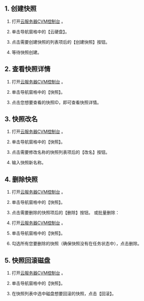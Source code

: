 ## 1. 创建快照
1) 打开[云服务器CVM控制台](https://console.tce.fsphere.cn/cvm/) 。

2) 单击导航窗格中的【云硬盘】。

3) 点击需要创建快照的列表项后的【创建快照】按钮。

4) 等待快照创建。

## 2. 查看快照详情
1) 打开[云服务器CVM控制台](https://console.tce.fsphere.cn/cvm/) 。

2) 单击导航窗格中的【快照】。

3) 点击您想要查看的快照ID，即可查看快照详情。

## 3. 快照改名
1) 打开[云服务器CVM控制台](https://console.tce.fsphere.cn/cvm/) 。

2) 单击导航窗格中的【快照】。

3) 点击需要修改名称的快照列表项后的【改名】按钮。

4) 输入快照新名称。

## 4. 删除快照
1) 打开[云服务器CVM控制台](https://console.tce.fsphere.cn/cvm/) 。

2) 单击导航窗格中的【快照】。

3) 点击需要删除的快照项后的【删除】按钮。
或批量删除：
1) 打开[云服务器CVM控制台](https://console.tce.fsphere.cn/cvm/) 。

2) 单击导航窗格中的【快照】。

3) 勾选所有您要删除的快照（确保快照没有在任务状态中），点击删除。

## 5. 快照回滚磁盘
1) 打开[云服务器CVM控制台](https://console.tce.fsphere.cn/cvm/) 。

2) 单击导航窗格中的【快照】。

3) 在快照列表中选中磁盘想要回滚的快照，点击【回滚】。




